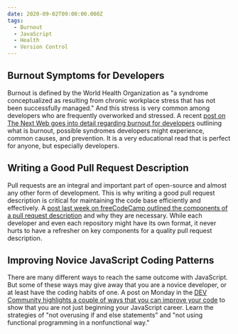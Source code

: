 ```yaml
---
date: 2020-09-02T09:00:00.000Z
tags:
  - Burnout
  - JavaScript
  - Health
  - Version Control
---
```


## Burnout Symptoms for Developers

Burnout is defined by the World Health Organization as "a syndrome conceptualized as resulting from chronic workplace stress that has not been successfully managed." And this stress is very common among developers who are frequently overworked and stressed. A recent [post on The Next Web goes into detail regarding burnout for developers](https://thenextweb.com/growth-quarters/2020/08/29/developers-watch-out-for-these-burnout-symptoms-syndication/) outlining what is burnout, possible syndromes developers might experience, common causes, and prevention. It is a very educational read that is perfect for anyone, but especially developers.

## Writing a Good Pull Request Description

Pull requests are an integral and important part of open-source and almost any other form of development. This is why writing a good pull request description is critical for maintaining the code base efficiently and effectively. A [post last week on freeCodeCamp outlined the components of a pull request description](https://www.freecodecamp.org/news/how-to-write-a-pull-request-description/) and why they are necessary. While each developer and even each repository might have its own format, it never hurts to have a refresher on key components for a quality pull request description.

## Improving Novice JavaScript Coding Patterns

There are many different ways to reach the same outcome with JavaScript. But some of these ways may give away that you are a novice developer, or at least have the coding habits of one. A post on Monday in the [DEV Community highlights a couple of ways that you can improve your code](https://dev.to/alexeychang/js-coding-patterns-that-give-you-away-as-a-junior-developer-4h61) to show that you are not just beginning your JavaScript career. Learn the strategies of "not overusing if and else statements" and "not using functional programming in a nonfunctional way."
